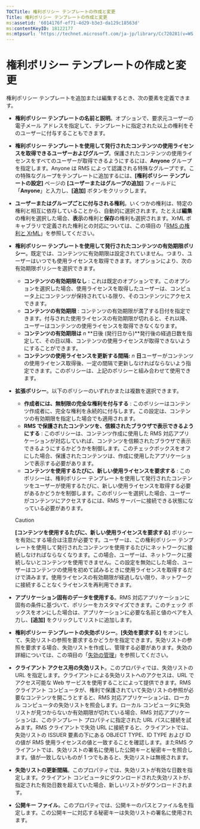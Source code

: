 ```yaml
---
TOCTitle: 権利ポリシー テンプレートの作成と変更
Title: 権利ポリシー テンプレートの作成と変更
ms:assetid: '6014176f-ef71-4d29-b3e3-da129c18563d'
ms:contentKeyID: 18122177
ms:mtpsurl: 'https://technet.microsoft.com/ja-jp/library/Cc720281(v=WS.10)'
---
```


権利ポリシー テンプレートの作成と変更
=====================================

権利ポリシー テンプレートを追加または編集するとき、次の要素を定義できます。

-   **権利ポリシー テンプレートの名前と説明**。オプションで、要求元ユーザーの電子メール アドレスを指定して、テンプレートに指定された以上の権利をそのユーザーに付与することもできます。
-   **権利ポリシー テンプレートを使用して発行されたコンテンツの使用ライセンスを取得できるユーザーおよびグループ**。保護されたコンテンツの使用ライセンスをすべてのユーザーが取得できるようにするには、**Anyone** グループを指定します。Anyone は RMS によって認識される特殊なグループです。この特殊なグループをテンプレートに追加するには、**\[権利ポリシー テンプレートの設定\]** ページの **\[ユーザーまたはグループの追加\]** フィールドに「**Anyone**」と入力し、**\[追加\]** ボタンをクリックします。
-   **ユーザーまたはグループごとに付与される権利**。いくつかの権利は、特定の権利と相互に依存していることから、自動的に選択されます。たとえば**編集**の権利を選択した場合、**表示**の権利と**保存**の権利も選択されます。XrML ボキャブラリで定義された権利との対応については、この項目の「[RMS の権利と XrML](https://technet.microsoft.com/7eb5cdd1-cd48-4b2b-96b6-fc74f7b42e7f)」を参照してください。
-   **権利ポリシー テンプレートを使用して発行されたコンテンツの有効期限ポリシー**。既定では、コンテンツに有効期限は設定されていません。つまり、ユーザーはいつでも使用ライセンスを取得できます。オプションにより、次の有効期限ポリシーを選択できます。
    -   **コンテンツの有効期限なし** : これは既定のオプションです。このオプションを選択した場合、使用ライセンスを取得したユーザーは、コンピュータ上にコンテンツが保持されている限り、そのコンテンツにアクセスできます。
    -   **コンテンツの有効期限** : コンテンツの有効期限が満了する日付を指定できます。付与された使用ライセンスの有効期限が切れると、それ以降、ユーザーはコンテンツの使用ライセンスを取得できなくなります。
    -   **コンテンツの有効期限は** *n* **日後 (発行日から)**発行後の経過日数を指定して、その日以降、コンテンツの使用ライセンスが取得できないようにすることができます。
    -   **コンテンツの使用ライセンスを更新する間隔:** *n* **日**ユーザーがコンテンツの使用ライセンス取得後、一定の間隔で更新しなければならないよう指定できます。このポリシーは、上記のポリシーと組み合わせて使用できます。
-   **拡張ポリシー**。以下のポリシーのいずれかまたは複数を選択できます。
    -   **作成者には、無制限の完全な権利を付与する** : このポリシーはコンテンツ作成者に、完全な権利を永続的に付与します。この設定は、コンテンツの有効期限を指定した場合でも適用されます。
    -   **RMS で保護されたコンテンツを、信頼されたブラウザで表示できるようにする** : このポリシーは、コンテンツ作成に使用した RMS 対応アプリケーションが対応していれば、コンテンツを信頼されたブラウザで表示できるようにするかどうかを制御します。このチェックボックスをオフにした場合、保護されたコンテンツは、作成に使用したアプリケーションで表示する必要があります。
    -   **コンテンツを使用するたびに、新しい使用ライセンスを要求する** : このポリシーは、権利ポリシー テンプレートを使用して発行されたコンテンツをユーザーが使用するたびに、新しい使用ライセンスを取得する必要があるかどうかを制御します。このポリシーを選択した場合、ユーザーがコンテンツにアクセスするには、RMS サーバーに接続できる状態になっている必要があります。

    > [!Caution]  
    >  **\[コンテンツを使用するたびに、新しい使用ライセンスを要求する\]** ポリシーを有効にする場合は注意が必要です。ユーザーは、この権利ポリシー テンプレートを使用して発行されたコンテンツを使用するたびにネットワークに接続しなければならなくなります。この場合、ユーザーは、ネットワークに接続しないとコンテンツを使用できません。この設定を無効にした場合、ユーザーはコンテンツの使用を初めて試みるときに使用ライセンスを取得するだけで済みます。使用ライセンスの有効期限が経過しない限り、ネットワークに接続することなくライセンスを再利用できます。 

-   **アプリケーション固有のデータを使用する**。RMS 対応アプリケーションに固有の条件に基づいて、ポリシーをカスタマイズできます。このチェック ボックスをオンにした場合は、アプリケーションに必要な名前と値のペアを入力し、**\[追加\]** をクリックしてリストに追加します。
-   **権利ポリシー テンプレートの失効ポリシー**。**\[失効を要求する\]** をオンにして、失効リストの参照を要求するかどうかを指定できます。失効リストの参照を要求する場合、失効リストを作成し、管理する必要があります。失効の詳細については、この項目の「[失効の管理](https://technet.microsoft.com/df732a7d-1fb0-4845-87ca-fab4bc5f98a0)」を参照してください。
-   **クライアント アクセス用の失効リスト**。このプロパティでは、失効リストの URL を指定します。クライアントによる失効リストへのアクセスは、URL でアクセス可能な Web サービスを使用することによって提供できます。RMS クライアント コンピュータが、権利で保護されていて失効リストの参照が必要なコンテンツを開こうとすると、RMS 対応アプリケーションは、ローカル コンピュータの失効リストを照会します。ローカル コンピュータに失効リストが見つからないか有効期限が切れている場合、RMS 対応アプリケーションは、このテンプレート プロパティに指定された URL パスに接続を試みます。RMS クライアントで失効 URL に接続すると、クライアントでは、失効リストの ISSUER 要素の下にある OBJECT TYPE、ID TYPE および ID の値が RMS 使用ライセンスの値と一致することを確認します。またRMS クライアントでは、失効リストの署名に使用した公開キーと秘密キーを照合します。値が一致しないものが 1 つでもあると、失効リストは無視されます。
-   **失効リストの更新間隔**。このプロパティでは、失効リストが有効な日数を指定します。クライアント コンピュータにダウンロードされた失効リストが、指定された有効日数を超えていた場合、新しいリストがダウンロードされます。
-   **公開キー ファイル**。このプロパティでは、公開キーのパスとファイル名を指定します。この公開キーに対応する秘密キーは失効リストの署名に使用されます。
